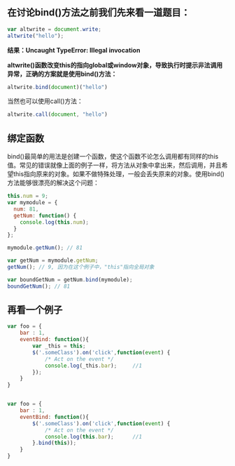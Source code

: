 ## 在讨论bind()方法之前我们先来看一道题目：

```js
var altwrite = document.write;
altwrite("hello");
```

**结果：Uncaught TypeError: Illegal invocation**

**altwrite()函数改变this的指向global或window对象，导致执行时提示非法调用异常，正确的方案就是使用bind()方法：**

```js
altwrite.bind(document)("hello")
```

当然也可以使用call()方法：

```js
altwrite.call(document, "hello")
```

## 绑定函数

bind()最简单的用法是创建一个函数，使这个函数不论怎么调用都有同样的this值。常见的错误就像上面的例子一样，将方法从对象中拿出来，然后调用，并且希望this指向原来的对象。如果不做特殊处理，一般会丢失原来的对象。使用bind()方法能够很漂亮的解决这个问题：

```js
this.num = 9; 
var mymodule = {
  num: 81,
  getNum: function() { 
    console.log(this.num);
  }
};

mymodule.getNum(); // 81

var getNum = mymodule.getNum;
getNum(); // 9, 因为在这个例子中，"this"指向全局对象

var boundGetNum = getNum.bind(mymodule);
boundGetNum(); // 81
```

## 再看一个例子

```js
var foo = {
    bar : 1,
    eventBind: function(){
        var _this = this;
        $('.someClass').on('click',function(event) {
            /* Act on the event */
            console.log(_this.bar);     //1
        });
    }
}


var foo = {
    bar : 1,
    eventBind: function(){
        $('.someClass').on('click',function(event) {
            /* Act on the event */
            console.log(this.bar);      //1
        }.bind(this));
    }
}
```

